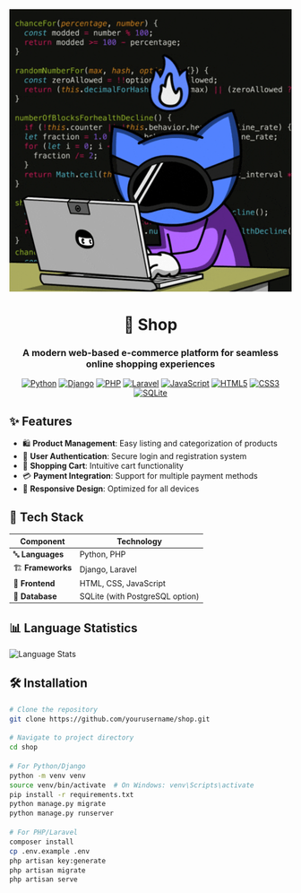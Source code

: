 <div align="center">
  <img src="./Code Hacking GIF by Pizza Ninjas.gif" alt="Shop Demo" width="600"/>
  
  # 🛒 Shop
  
  ### A modern web-based e-commerce platform for seamless online shopping experiences
  
  [![Python](https://img.shields.io/badge/Python-3776AB?style=for-the-badge&logo=python&logoColor=white)](https://www.python.org/)
  [![Django](https://img.shields.io/badge/Django-092E20?style=for-the-badge&logo=django&logoColor=white)](https://www.djangoproject.com/)
  [![PHP](https://img.shields.io/badge/PHP-777BB4?style=for-the-badge&logo=php&logoColor=white)](https://www.php.net/)
  [![Laravel](https://img.shields.io/badge/Laravel-FF2D20?style=for-the-badge&logo=laravel&logoColor=white)](https://laravel.com/)
  [![JavaScript](https://img.shields.io/badge/JavaScript-F7DF1E?style=for-the-badge&logo=javascript&logoColor=black)](https://developer.mozilla.org/en-US/docs/Web/JavaScript)
  [![HTML5](https://img.shields.io/badge/HTML5-E34F26?style=for-the-badge&logo=html5&logoColor=white)](https://developer.mozilla.org/en-US/docs/Web/HTML)
  [![CSS3](https://img.shields.io/badge/CSS3-1572B6?style=for-the-badge&logo=css3&logoColor=white)](https://developer.mozilla.org/en-US/docs/Web/CSS)
  [![SQLite](https://img.shields.io/badge/SQLite-07405E?style=for-the-badge&logo=sqlite&logoColor=white)](https://www.sqlite.org/)

</div>

## ✨ Features

- 🛍️ **Product Management**: Easy listing and categorization of products
- 👤 **User Authentication**: Secure login and registration system
- 🛒 **Shopping Cart**: Intuitive cart functionality
- 💳 **Payment Integration**: Support for multiple payment methods
- 📱 **Responsive Design**: Optimized for all devices

## 🚀 Tech Stack

| Component | Technology |
|-----------|------------|
| 🔤 **Languages** | Python, PHP |
| 🏗️ **Frameworks** | Django, Laravel |
| 🎨 **Frontend** | HTML, CSS, JavaScript |
| 💾 **Database** | SQLite (with PostgreSQL option) |

## 📊 Language Statistics

![Language Stats](https://github-readme-stats.vercel.app/api/top-langs/?username=NatKimSreng&layout=compact&theme=radical)

## 🛠️ Installation

```bash
# Clone the repository
git clone https://github.com/yourusername/shop.git

# Navigate to project directory
cd shop

# For Python/Django
python -m venv venv
source venv/bin/activate  # On Windows: venv\Scripts\activate
pip install -r requirements.txt
python manage.py migrate
python manage.py runserver

# For PHP/Laravel
composer install
cp .env.example .env
php artisan key:generate
php artisan migrate
php artisan serve
